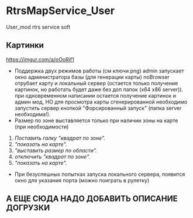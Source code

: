 # RtrsMapService_User
User_mod rtrs service soft

## Картинки
https://imgur.com/a/oOoRjf1

* Поддержка двух режимов работы (см ключи.png)
admin запускает окно администратора базы (для генерации карты)
noBrowser отрубает карту и локальный сервер (остается только получение картинок, но работать будет даже без доп папок (х64 х86 server)).
при одновременном написании остается получение картинок и админ мод, НО для просмотра карты сгенерированной
необходимо запустить сервер кнопкой "Форсированный запуск" (папка server необходима!).
* Размер по зоне выставляется только при наличии зоны на карте 
	(при необходимости)
 1.  *Поставить галку "квадрат по зоне".* 
 2. *"показать на карте".*
 3. *"выставить размер по области".*
 4. *отключить "квадрат по зоне".*
 5. *"показать на карте".*

* При безуспешных попытках запуска локального сервера, появится окно для указания порта (можно поиграть в рулетку)

## А ЕЩЕ СЮДА НАДО ДОБАВИТЬ ОПИСАНИЕ ДОГРУЗКИ
